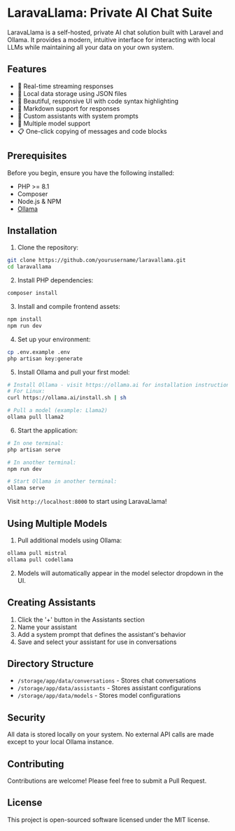 # LaravaLlama: Private AI Chat Suite

LaravaLlama is a self-hosted, private AI chat solution built with Laravel and Ollama. It provides a modern, intuitive interface for interacting with local LLMs while maintaining all your data on your own system.

## Features

- 🚀 Real-time streaming responses
- 💾 Local data storage using JSON files
- 🎨 Beautiful, responsive UI with code syntax highlighting
- 📝 Markdown support for responses
- 👥 Custom assistants with system prompts
- 🔄 Multiple model support
- 📋 One-click copying of messages and code blocks

## Prerequisites

Before you begin, ensure you have the following installed:
- PHP >= 8.1
- Composer
- Node.js & NPM
- [Ollama](https://ollama.ai)

## Installation

1. Clone the repository:
```bash
git clone https://github.com/yourusername/laravallama.git
cd laravallama
```

2. Install PHP dependencies:
```bash
composer install
```

3. Install and compile frontend assets:
```bash
npm install
npm run dev
```

4. Set up your environment:
```bash
cp .env.example .env
php artisan key:generate
```

5. Install Ollama and pull your first model:
```bash
# Install Ollama - visit https://ollama.ai for installation instructions
# For Linux:
curl https://ollama.ai/install.sh | sh

# Pull a model (example: Llama2)
ollama pull llama2
```

6. Start the application:
```bash
# In one terminal:
php artisan serve

# In another terminal:
npm run dev

# Start Ollama in another terminal:
ollama serve
```

Visit `http://localhost:8000` to start using LaravaLlama!

## Using Multiple Models

1. Pull additional models using Ollama:
```bash
ollama pull mistral
ollama pull codellama
```

2. Models will automatically appear in the model selector dropdown in the UI.

## Creating Assistants

1. Click the '+' button in the Assistants section
2. Name your assistant
3. Add a system prompt that defines the assistant's behavior
4. Save and select your assistant for use in conversations

## Directory Structure

- `/storage/app/data/conversations` - Stores chat conversations
- `/storage/app/data/assistants` - Stores assistant configurations
- `/storage/app/data/models` - Stores model configurations

## Security

All data is stored locally on your system. No external API calls are made except to your local Ollama instance.

## Contributing

Contributions are welcome! Please feel free to submit a Pull Request.

## License

This project is open-sourced software licensed under the MIT license.